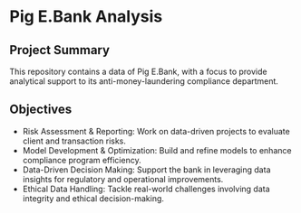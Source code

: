 # Pig E.Bank Analysis 

## Project Summary
This repository contains a data of Pig E.Bank, with a focus to provide analytical support to its anti-money-laundering compliance department.

## Objectives
- Risk Assessment & Reporting: Work on data-driven projects to evaluate client and transaction risks.
- Model Development & Optimization: Build and refine models to enhance compliance program efficiency.
- Data-Driven Decision Making: Support the bank in leveraging data insights for regulatory and operational improvements.
- Ethical Data Handling: Tackle real-world challenges involving data integrity and ethical decision-making.
